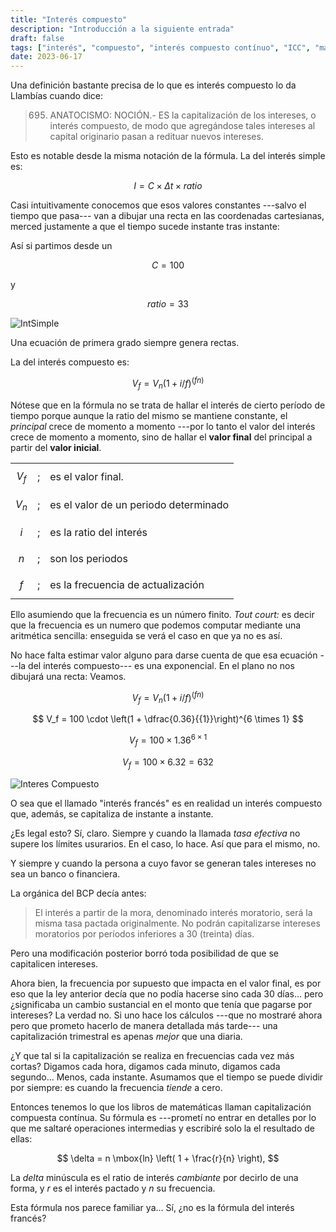 ```yaml
---
title: "Interés compuesto"
description: "Introducción a la siguiente entrada"
draft: false
tags: ["interés", "compuesto", "interés compuesto contínuo", "ICC", "matemáticas"]
date: 2023-06-17
---
```


Una definición bastante precisa de lo que es interés compuesto lo da Llambías cuando dice:

> 695. ANATOCISMO: NOCIÓN.- ES la capitalización de los intereses, o interés compuesto, de modo que agregándose tales intereses al capital originario pasan a redituar nuevos intereses.

Esto es notable desde la misma notación de la fórmula. La del interés simple es:

$$
I = C \times \Delta t \times ratio
$$

Casi intuitivamente conocemos que esos valores constantes ---salvo el tiempo que pasa--- van a dibujar una recta en las coordenadas cartesianas, merced justamente a que el tiempo sucede instante tras instante:

Así si partimos desde un 

$$
C = 100
$$

y

$$
ratio = 33%
$$

![IntSimple](https://bafkreiesrcvo2lgml5crzvgzglwyxtxf3fgw2o7ceddxlj7o3htbbtggvi.ipfs.nftstorage.link/)

Una ecuación de primera grado siempre genera rectas.

La del interés compuesto es:

$$
V_f  = V_n (1 + i/f)^{(f n)}
$$

Nótese que en la fórmula no se trata de hallar el interés de cierto período de tiempo porque aunque la ratio del mismo  se mantiene constante, el _principal_ crece de momento a momento ---por lo tanto el valor del interés crece de momento a momento, sino de hallar el **valor final** del principal a partir del **valor inicial**.

|         |             |                                   |
| ------  | ----------- |---------------------------------- |
| $$V_f$$ | ;           |	es el valor final.                |
| $$V_n$$	| ;           | es el valor de un periodo determinado |
| $$i$$	  | ;           | es la ratio del interés           |
| $$n$$	  | ;           | son los periodos                  |
| $$f$$	  | ;           | es la frecuencia de actualización |

Ello asumiendo que la frecuencia es un número finito. _Tout court:_ es decir que la frecuencia es un numero que podemos computar mediante una aritmética sencilla: enseguida se verá el caso en que ya no es así.

No hace falta estimar valor alguno para darse cuenta de que esa ecuación ---la del interés compuesto--- es una exponencial. En el plano no nos dibujará una recta: Veamos.

$$
V_f  = V_n (1 + i/f)^{(f n)}
$$

$$
V_f = 100 \cdot \left(1 + \dfrac{0.36}{{1}}\right)^{6 \times 1}
$$

$$
V_f = 100 \times 1.36 ^ {6 \times 1}
$$

$$
V_f = 100 \times 6.32 = 632
$$

![Interes Compuesto](https://bafkreig7rjd4wbrtcbfhmunorxkvywbn4ktryvqmdy72kjgafelwyrdjyq.ipfs.nftstorage.link/)

O sea que el llamado "interés francés" es en realidad un interés compuesto que, además, se capitaliza de instante a instante.

¿Es legal esto? Sí, claro. Siempre y cuando la llamada *tasa efectiva* no supere los límites usurarios. En el caso, lo hace. Así que para el mismo, no.

Y siempre y cuando la persona a cuyo favor se generan tales intereses no sea un banco o financiera. 

La orgánica del BCP decía antes:

> El interés a partir de la mora, denominado interés moratorio, será la misma tasa pactada originalmente. No podrán capitalizarse intereses moratorios por períodos inferiores a 30 (treinta) días.

Pero una modificación posterior borró toda posibilidad de que se capitalicen intereses.

Ahora bien, la frecuencia por supuesto que impacta en el valor final, es por eso que la ley anterior decía que no podía hacerse sino cada 30 días... pero ¿significaba un cambio sustancial en el monto que tenía que pagarse por intereses? La verdad no. Si uno hace los cálculos ---que no mostraré ahora pero que prometo hacerlo de manera detallada más tarde--- una capitalización trimestral es apenas _mejor_ que una diaria.

¿Y que tal si la capitalización se realiza en frecuencias cada vez más cortas? Digamos cada hora, digamos cada minuto, digamos cada segundo... Menos, cada instante. Asumamos que el tiempo se puede dividir por siempre: es cuando la frecuencia _tiende_ a cero.

Entonces tenemos lo que los libros de matemáticas llaman capitalización compuesta contínua. Su fórmula es  ---prometí no entrar en detalles por lo que me saltaré operaciones intermedias y escribiré solo la el resultado de ellas:

$$
\delta = n \mbox{ln} \left( 1 + \frac{r}{n} \right),
$$

La _delta_ minúscula es el ratio de interés _cambiante_ por decirlo de una forma, y _r_ es el interés pactado y _n_ su frecuencia. 

Esta fórmula nos parece familiar ya... Sí, ¿no es la fórmula del interés francés?


